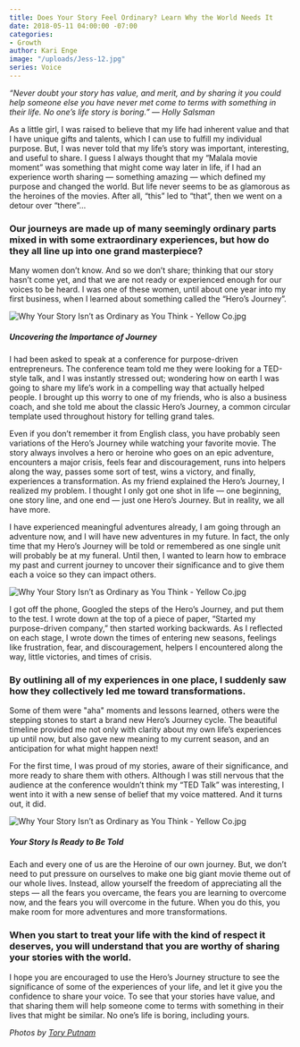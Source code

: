 ```yaml
---
title: Does Your Story Feel Ordinary? Learn Why the World Needs It
date: 2018-05-11 04:00:00 -07:00
categories:
- Growth
author: Kari Enge
image: "/uploads/Jess-12.jpg"
series: Voice
---
```


_“Never doubt your story has value, and merit, and by sharing it you could help someone else you have never met come to terms with something in their life. No one’s life story is boring.” — Holly Salsman_

As a little girl, I was raised to believe that my life had inherent value and that I have unique gifts and talents, which I can use to fulfill my individual purpose. But, I was never told that my life’s story was important, interesting, and useful to share. I guess I always thought that my “Malala movie moment” was something that might come way later in life, if I had an experience worth sharing — something amazing — which defined my purpose and changed the world. But life never seems to be as glamorous as the heroines of the movies. After all, “this” led to “that”, then we went on a detour over “there”... 

### Our journeys are made up of many seemingly ordinary parts mixed in with some extraordinary experiences, but how do they all line up into one grand masterpiece? 

Many women don’t know. And so we don’t share; thinking that our story hasn’t come yet, and that we are not ready or experienced enough for our voices to be heard. I was one of these women, until about one year into my first business, when I learned about something called the “Hero’s Journey”.

![Why Your Story Isn’t as Ordinary as You Think - Yellow Co.jpg](/uploads/Jess-16.jpg)

##### Uncovering the Importance of Journey

I had been asked to speak at a conference for purpose-driven entrepreneurs. The conference team told me they were looking for a TED-style talk, and I was instantly stressed out; wondering how on earth I was going to share my life’s work in a compelling way that actually helped people. I brought up this worry to one of my friends, who is also a business coach, and she told me about the classic Hero’s Journey, a common circular template used throughout history for telling grand tales.

Even if you don’t remember it from English class, you have probably seen variations of the Hero’s Journey while watching your favorite movie. The story always involves a hero or heroine who goes on an epic adventure, encounters a major crisis, feels fear and discouragement, runs into helpers along the way, passes some sort of test, wins a victory, and finally, experiences a transformation. As my friend explained the Hero’s Journey, I realized my problem. I thought I only got one shot in life — one beginning, one story line, and one end — just one Hero’s Journey. But in reality, we all have more.

I have experienced meaningful adventures already, I am going through an adventure now, and I will have new adventures in my future. In fact, the only time that my Hero’s Journey will be told or remembered as one single unit will probably be at my funeral. Until then, I wanted to learn how to embrace my past and current journey to uncover their significance and to give them each a voice so they can impact others.

![Why Your Story Isn’t as Ordinary as You Think - Yellow Co.jpg](/uploads/Jess-37.jpg)

I got off the phone, Googled the steps of the Hero’s Journey, and put them to the test. I wrote down at the top of a piece of paper, “Started my purpose-driven company,” then started working backwards. As I reflected on each stage, I wrote down the times of entering new seasons, feelings like frustration, fear, and discouragement, helpers I encountered along the way, little victories, and times of crisis.

### By outlining all of my experiences in one place, I suddenly saw how they collectively led me toward transformations. 

Some of them were "aha" moments and lessons learned, others were the stepping stones to start a brand new Hero’s Journey cycle. The beautiful timeline provided me not only with clarity about my own life’s experiences up until now, but also gave new meaning to my current season, and an anticipation for what might happen next!

For the first time, I was proud of my stories, aware of their significance, and more ready to share them with others. Although I was still nervous that the audience at the conference wouldn’t think my “TED Talk” was interesting, I went into it with a new sense of belief that my voice mattered. And it turns out, it did.

![Why Your Story Isn’t as Ordinary as You Think - Yellow Co.jpg](/uploads/Jess-14.jpg)

##### Your Story Is Ready to Be Told

Each and every one of us are the Heroine of our own journey. But, we don’t need to put pressure on ourselves to make one big giant movie theme out of our whole lives. Instead, allow yourself the freedom of appreciating all the steps —  all the fears you overcame, the fears you are learning to overcome now, and the fears you will overcome in the future. When you do this, you make room for more adventures and more transformations. 

### When you start to treat your life with the kind of respect it deserves, you will understand that you are worthy of sharing your stories with the world.

I hope you are encouraged to use the Hero’s Journey structure to see the significance of some of the experiences of your life, and let it give you the confidence to share your voice. To see that your stories have value, and that sharing them will help someone come to terms with something in their lives that might be similar. No one’s life is boring, including yours.

_Photos by [Tory Putnam](http://toryputnam.com/)_